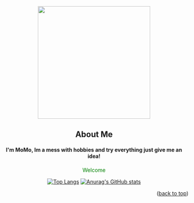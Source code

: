 <!-- Image -->
<div align="center">
<npm i --save powerglitch>
<import { PowerGlitch } from 'powerglitch'>
<PowerGlitch.glitch('.glitch')>

<img class='glitch' src='https://media.giphy.com/media/USmXlU5TUcmZWm5f1m/giphy.gif'  width="300" >

<div align="center"> 
</div>



<div align="center"> 

## About Me



#### I'm MoMo, Im a mess with hobbies and try everything just give me an idea!

#### 

</div>

 
<span style="color: green"> Welcome </span>

[![Top Langs](https://github-readme-stats.vercel.app/api/top-langs/?username=MoMoiin&layout=compact&theme=dracula)](https://github.com/anuraghazra/github-readme-stats)
[![Anurag's GitHub stats](https://github-readme-stats.vercel.app/api?username=MoMoiin&theme=dracula)](https://github.com/anuraghazra/github-readme-stats)


</div>


<p align="right">(<a href="#readme-top">back to top</a>)</p>
